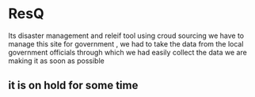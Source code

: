 # ResQ
Its disaster management and releif tool using croud sourcing 
we have to manage this site for government , we had to take the data from the local government officials 
through which we had easily collect the data
we are making it as soon as possible
## it is on hold for some time
